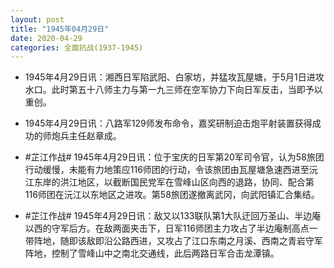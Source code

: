 ```yaml
---
layout: post
title: "1945年04月29日"
date: 2020-04-29
categories: 全面抗战(1937-1945)
---
```


<meta name="referrer" content="no-referrer" />

- 1945年4月29日讯：湘西日军陷武阳、白家坊，并猛攻瓦屋塘，于5月1日进攻水口。此时第五十八师主力与第一九三师在空军协力下向日军反击，当即予以重创。 

- 1945年4月29日讯：八路军129师发布命令，嘉奖研制迫击炮平射装置获得成功的师炮兵主任赵章成。 

- #芷江作战# 1945年4月29日讯：位于宝庆的日军第20军司令官，认为58旅团行动缓慢，未能有力地策应116师团的行动，令该旅团由瓦屋塘急速西进至沅江东岸的洪江地区，以截断国民党军在雪峰山区向西的退路，协同、配合第116师团在沅江以东地区之进攻。第58旅团遂撤离武冈，向武阳镇汇合集结。 

- #芷江作战# 1945年4月29日讯：敌又以133联队第1大队迂回万圣山、半边庵以西的守军后方。在敌两面夹击下，日军116师团主力攻占了半边庵制高点一带阵地，随即该敌即沿公路西进，又攻占了江口东南之月溪、西南之青岩守军阵地，控制了雪峰山中之南北交通线，此后两路日军合击龙潭镇。 

